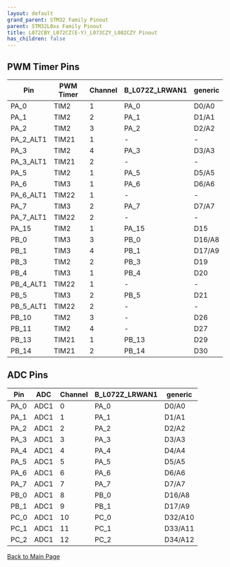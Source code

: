 ```yaml
---
layout: default
grand_parent: STM32 Family Pinout
parent: STM32L0xx Family Pinout
title: L072CBY_L072CZ(E-Y)_L073CZY_L082CZY Pinout
has_children: false
---
```


## PWM Timer Pins

| Pin | PWM Timer | Channel | B_L072Z_LRWAN1 | generic |
| --- | --- | --- | --- | --- |
| PA_0 | TIM2 | 1 | PA_0 | D0/A0 |
| PA_1 | TIM2 | 2 | PA_1 | D1/A1 |
| PA_2 | TIM2 | 3 | PA_2 | D2/A2 |
| PA_2_ALT1 | TIM21 | 1 | - | - |
| PA_3 | TIM2 | 4 | PA_3 | D3/A3 |
| PA_3_ALT1 | TIM21 | 2 | - | - |
| PA_5 | TIM2 | 1 | PA_5 | D5/A5 |
| PA_6 | TIM3 | 1 | PA_6 | D6/A6 |
| PA_6_ALT1 | TIM22 | 1 | - | - |
| PA_7 | TIM3 | 2 | PA_7 | D7/A7 |
| PA_7_ALT1 | TIM22 | 2 | - | - |
| PA_15 | TIM2 | 1 | PA_15 | D15 |
| PB_0 | TIM3 | 3 | PB_0 | D16/A8 |
| PB_1 | TIM3 | 4 | PB_1 | D17/A9 |
| PB_3 | TIM2 | 2 | PB_3 | D19 |
| PB_4 | TIM3 | 1 | PB_4 | D20 |
| PB_4_ALT1 | TIM22 | 1 | - | - |
| PB_5 | TIM3 | 2 | PB_5 | D21 |
| PB_5_ALT1 | TIM22 | 2 | - | - |
| PB_10 | TIM2 | 3 | - | D26 |
| PB_11 | TIM2 | 4 | - | D27 |
| PB_13 | TIM21 | 1 | PB_13 | D29 |
| PB_14 | TIM21 | 2 | PB_14 | D30 |


## ADC Pins

| Pin | ADC | Channel | B_L072Z_LRWAN1 | generic |
| --- | --- | --- | --- | --- |
| PA_0 | ADC1 | 0 | PA_0 | D0/A0 |
| PA_1 | ADC1 | 1 | PA_1 | D1/A1 |
| PA_2 | ADC1 | 2 | PA_2 | D2/A2 |
| PA_3 | ADC1 | 3 | PA_3 | D3/A3 |
| PA_4 | ADC1 | 4 | PA_4 | D4/A4 |
| PA_5 | ADC1 | 5 | PA_5 | D5/A5 |
| PA_6 | ADC1 | 6 | PA_6 | D6/A6 |
| PA_7 | ADC1 | 7 | PA_7 | D7/A7 |
| PB_0 | ADC1 | 8 | PB_0 | D16/A8 |
| PB_1 | ADC1 | 9 | PB_1 | D17/A9 |
| PC_0 | ADC1 | 10 | PC_0 | D32/A10 |
| PC_1 | ADC1 | 11 | PC_1 | D33/A11 |
| PC_2 | ADC1 | 12 | PC_2 | D34/A12 |


[Back to Main Page](../../index)